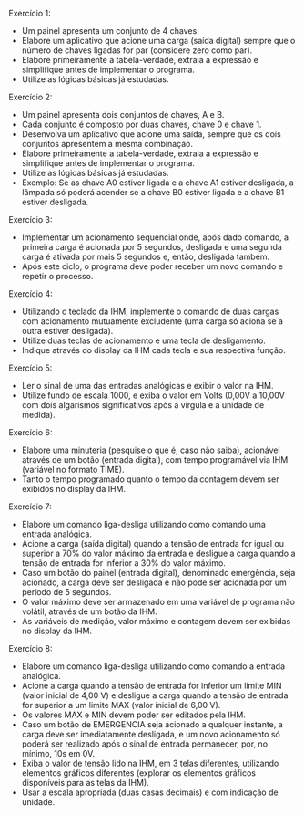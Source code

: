 Exercício 1:
- Um painel apresenta um conjunto de 4 chaves.
- Elabore um aplicativo que acione uma carga (saída digital) sempre que o número de chaves ligadas for par (considere zero como par).
- Elabore primeiramente a tabela-verdade, extraia a expressão e simplifique antes de implementar o programa.
- Utilize as lógicas básicas já estudadas.

Exercício 2:
- Um painel apresenta dois conjuntos de chaves, A e B.
- Cada conjunto é composto por duas chaves, chave 0 e chave 1.
- Desenvolva um aplicativo que acione uma saída, sempre que os dois conjuntos apresentem a mesma combinação.
- Elabore primeiramente a tabela-verdade, extraia a expressão e simplifique antes de implementar o programa.
- Utilize as lógicas básicas já estudadas.
- Exemplo: Se as chave A0 estiver ligada e a chave A1 estiver desligada, a lâmpada só poderá acender se a
chave B0 estiver ligada e a chave B1 estiver desligada.

Exercício 3:
- Implementar um acionamento sequencial onde, após dado comando, a primeira carga é acionada por 5
segundos, desligada e uma segunda carga é ativada por mais 5 segundos e, então, desligada também.
- Após este ciclo, o programa deve poder receber um novo comando e repetir o processo.

Exercício 4:
- Utilizando o teclado da IHM, implemente o comando de duas cargas com acionamento mutuamente
excludente (uma carga só aciona se a outra estiver desligada).
- Utilize duas teclas de acionamento e uma tecla de desligamento.
- Indique através do display da IHM cada tecla e sua respectiva função.

Exercício 5:
- Ler o sinal de uma das entradas analógicas e exibir o valor na IHM.
- Utilize fundo de escala 1000, e exiba o valor em Volts (0,00V a 10,00V com dois algarismos significativos após a vírgula e a unidade de medida).

Exercício 6:
- Elabore uma minuteria (pesquise o que é, caso não saiba), acionável através de um botão (entrada digital), com tempo programável via IHM (variável no formato TIME).
- Tanto o tempo programado quanto o tempo da contagem devem ser exibidos no display da IHM.

Exercício 7:
- Elabore um comando liga-desliga utilizando como comando uma entrada analógica.
- Acione a carga (saída digital) quando a tensão de entrada for igual ou superior a 70% do valor máximo da entrada e desligue a carga quando a tensão de entrada for inferior a 30% do valor máximo.
- Caso um botão do painel (entrada digital), denominado emergência, seja acionado, a carga deve ser desligada e não pode ser acionada por um período de 5 segundos.
- O valor máximo deve ser armazenado em uma variável de programa não volátil, através de um botão da IHM.
- As variáveis de medição, valor máximo e contagem devem ser exibidas no display da IHM.

Exercício 8:
- Elabore um comando liga-desliga utilizando como comando a entrada analógica.
- Acione a carga quando a tensão de entrada for inferior um limite MIN (valor inicial de 4,00 V) e desligue a carga quando a tensão de entrada for superior a um limite MAX (valor inicial de 6,00 V).
- Os valores MAX e MIN devem poder ser editados pela IHM.
- Caso um botão de EMERGENCIA seja acionado a qualquer instante, a carga deve ser imediatamente desligada, e um novo acionamento só poderá ser realizado após o sinal de entrada permanecer, por, no mínimo, 10s em 0V.
- Exiba o valor de tensão lido na IHM, em 3 telas diferentes, utilizando elementos gráficos diferentes (explorar os elementos gráficos disponíveis para as telas da IHM).
- Usar a escala apropriada (duas casas decimais) e com indicação de unidade.
